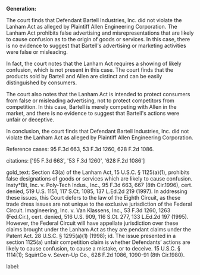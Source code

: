 **Generation:**



The court finds that Defendant Bartell Industries, Inc. did not violate the Lanham Act as alleged by Plaintiff Allen Engineering Corporation. The Lanham Act prohibits false advertising and misrepresentations that are likely to cause confusion as to the origin of goods or services. In this case, there is no evidence to suggest that Bartell's advertising or marketing activities were false or misleading.

In fact, the court notes that the Lanham Act requires a showing of likely confusion, which is not present in this case. The court finds that the products sold by Bartell and Allen are distinct and can be easily distinguished by consumers.

The court also notes that the Lanham Act is intended to protect consumers from false or misleading advertising, not to protect competitors from competition. In this case, Bartell is merely competing with Allen in the market, and there is no evidence to suggest that Bartell's actions were unfair or deceptive.

In conclusion, the court finds that Defendant Bartell Industries, Inc. did not violate the Lanham Act as alleged by Plaintiff Allen Engineering Corporation.

Reference cases: 95 F.3d 663, 53 F.3d 1260, 628 F.2d 1086.



citations: ['95 F.3d 663', '53 F.3d 1260', '628 F.2d 1086']

gold_text: Section 43(a) of the Lanham Act, 15 U.S.C. § 1125(a)(1), prohibits false designations of goods or services which are likely to cause confusion. Insty*Bit, Inc. v. Poly-Tech Indus., Inc., 95 F.3d 663, 667 (8th Cir.1996), cert. denied, 519 U.S. 1151, 117 S.Ct. 1085, 137 L.Ed.2d 219 (1997). In addressing these issues, this Court defers to the law of the Eighth Circuit, as these trade dress issues are not unique to the exclusive jurisdiction of the Federal Circuit. Imagineering, Inc. v. Van Klassens, Inc., 53 F.3d 1260, 1263 (Fed.Cir.), cert. denied, 516 U.S. 909, 116 S.Ct. 277, 133 L.Ed.2d 197 (1995). However, the Federal Circuit will have appellate jurisdiction over these claims brought under the Lanham Act as they are pendant claims under the Patent Act. 28 U.S.C. § 1295(a)(1) (1998); id. The issue presented in a section 1125(a) unfair competition claim is whether Defendants’ actions are likely to cause confusion, to cause a mistake, or to deceive. 15 U.S.C. § 1114(1); SquirtCo v. Seven-Up Co., 628 F.2d 1086, 1090-91 (8th Cir.1980).

label: 